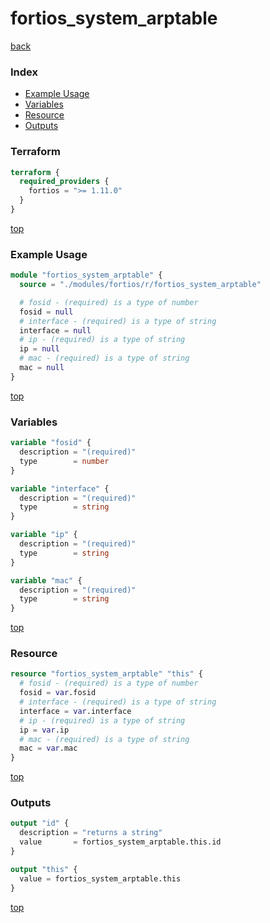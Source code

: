 # fortios_system_arptable

[back](../fortios.md)

### Index

- [Example Usage](#example-usage)
- [Variables](#variables)
- [Resource](#resource)
- [Outputs](#outputs)

### Terraform

```terraform
terraform {
  required_providers {
    fortios = ">= 1.11.0"
  }
}
```

[top](#index)

### Example Usage

```terraform
module "fortios_system_arptable" {
  source = "./modules/fortios/r/fortios_system_arptable"

  # fosid - (required) is a type of number
  fosid = null
  # interface - (required) is a type of string
  interface = null
  # ip - (required) is a type of string
  ip = null
  # mac - (required) is a type of string
  mac = null
}
```

[top](#index)

### Variables

```terraform
variable "fosid" {
  description = "(required)"
  type        = number
}

variable "interface" {
  description = "(required)"
  type        = string
}

variable "ip" {
  description = "(required)"
  type        = string
}

variable "mac" {
  description = "(required)"
  type        = string
}
```

[top](#index)

### Resource

```terraform
resource "fortios_system_arptable" "this" {
  # fosid - (required) is a type of number
  fosid = var.fosid
  # interface - (required) is a type of string
  interface = var.interface
  # ip - (required) is a type of string
  ip = var.ip
  # mac - (required) is a type of string
  mac = var.mac
}
```

[top](#index)

### Outputs

```terraform
output "id" {
  description = "returns a string"
  value       = fortios_system_arptable.this.id
}

output "this" {
  value = fortios_system_arptable.this
}
```

[top](#index)